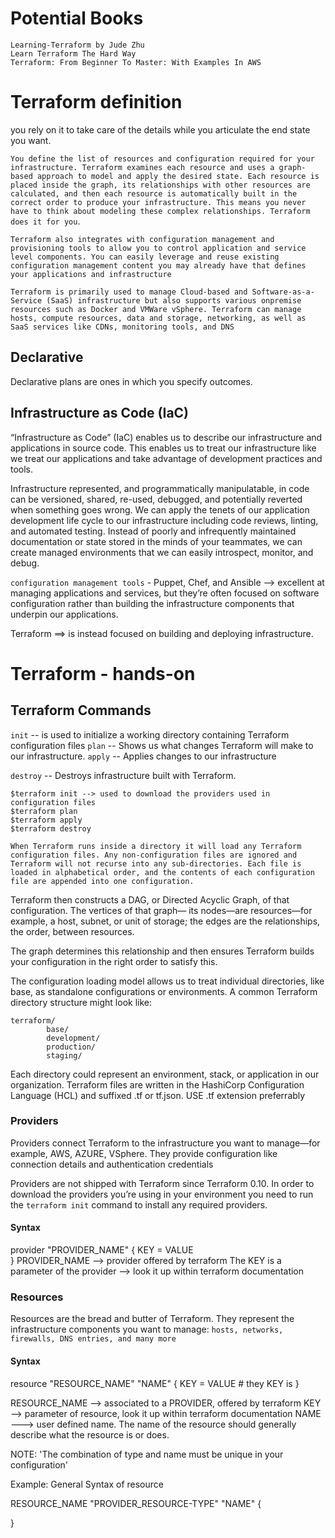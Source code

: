 # Potential Books
	Learning-Terraform by Jude Zhu
	Learn Terraform The Hard Way
	Terraform: From Beginner To Master: With Examples In AWS


# Terraform definition

you rely on it to take care of the details while you articulate the end state you want.

`You define the list of resources and configuration required for your infrastructure. Terraform examines each resource and uses a graph-based approach to model and apply the desired state. Each resource is placed inside the graph, its relationships with other resources are calculated, and then each resource is automatically built in the correct order to produce your infrastructure. This means you never have to
think about modeling these complex relationships. Terraform does it for you`.

``Terraform also integrates with configuration management and provisioning tools to allow you to control application and service level components. You can easily leverage and reuse existing configuration management content you may already have that defines your applications and infrastructure``

`Terraform is primarily used to manage Cloud-based and Software-as-a-Service (SaaS) infrastructure but also supports various onpremise resources such as Docker and VMWare vSphere. Terraform can manage hosts, compute resources, data and storage, networking, as well as SaaS services like CDNs, monitoring tools, and DNS`

## Declarative 

Declarative plans are ones in which you specify outcomes.

## Infrastructure as Code (IaC) 
“Infrastructure as Code” (IaC) enables us to describe our infrastructure and 	applications in source code. This enables us to treat our infrastructure like we treat our applications and take advantage of development practices and tools.

Infrastructure represented, and programmatically manipulatable, in code can be versioned, shared, re-used, debugged, and potentially reverted when something goes wrong. We can apply the tenets of our application development life cycle to our infrastructure including code reviews, linting, and automated testing. Instead of poorly and infrequently maintained documentation or state stored in the minds of your teammates, we can create managed environments that we can easily introspect, monitor, and debug.


``configuration management tools`` - Puppet, Chef, and Ansible --> excellent at managing applications and services, but they’re often focused on software configuration rather than building the infrastructure components that underpin our applications.

Terraform ==> is instead focused on building and deploying infrastructure.


# Terraform - hands-on

## Terraform Commands

`init` -- is used to initialize a working directory containing Terraform configuration files
`plan` -- Shows us what changes Terraform will make to our
infrastructure.
`apply` -- Applies changes to our infrastructure

`destroy` -- Destroys infrastructure built with Terraform.

```
$terraform init --> used to download the providers used in configuration files
$terraform plan
$terraform apply
$terraform destroy
```

`When Terraform runs inside a directory it will load any Terraform configuration files. Any non-configuration files are ignored and Terraform will not recurse into any sub-directories. Each file is loaded in alphabetical order, and the contents of each configuration file are appended into one configuration.`

Terraform then constructs a DAG, or Directed Acyclic Graph, of that configuration. The vertices of that graph— its nodes—are resources—for example, a host, subnet, or unit of storage; the edges are the relationships, the order, between resources.

The graph determines this relationship and then ensures Terraform builds your configuration in the right order to satisfy this.

The configuration loading model allows us to treat individual directories, like base, as standalone configurations or environments. A common Terraform directory structure might look like:

```
terraform/
		base/
		development/
		production/
		staging/
```
Each directory could represent an environment, stack, or application in our organization.
Terraform files are written in the HashiCorp Configuration Language (HCL) and suffixed .tf or tf.json. USE .tf extension preferrably

### Providers

Providers connect Terraform to the infrastructure you want to manage—for
example, AWS, AZURE, VSphere.
They provide configuration like connection details and authentication credentials

Providers are not shipped with Terraform since Terraform 0.10. In order to download the providers you’re using in your environment you need to run the `terraform init` command to install any required providers.

#### Syntax

provider "PROVIDER_NAME" {
		KEY = VALUE  
}
PROVIDER_NAME --> provider offered by terraform
The KEY is a parameter of the provider --> look it up within terraform documentation


### Resources

Resources are the bread and butter of Terraform. They represent the infrastructure components you want to manage: ``hosts, networks, firewalls, DNS entries, and many more ``

#### Syntax

resource "RESOURCE_NAME" "NAME" {
	KEY = VALUE # they KEY is
}

RESOURCE_NAME --> associated to a PROVIDER, offered by terraform
KEY --> parameter of resource, look it up within terraform documentation
NAME ---> user defined name. The name of the resource should generally describe what the resource is or does.

NOTE: 'The combination of type and name must be unique in your configuration'

Example: General Syntax of resource

RESOURCE_NAME "PROVIDER_RESOURCE-TYPE" "NAME" {
	
}